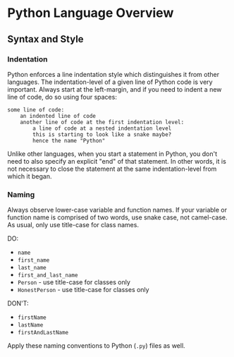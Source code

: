 # Python Language Overview

## Syntax and Style

### Indentation

Python enforces a line indentation style which distinguishes it from other languages. The indentation-level of a given line of Python code is very important. Always start at the left-margin, and if you need to indent a new line of code, do so using four spaces:


    some line of code:
        an indented line of code
        another line of code at the first indentation level:
            a line of code at a nested indentation level
            this is starting to look like a snake maybe?
            hence the name "Python"


Unlike other languages, when you start a statement in Python, you don't need to also specify an explicit "end" of that statement. In other words, it is not necessary to close the statement at the same indentation-level from which it began.

### Naming

Always observe lower-case variable and function names. If your variable or function name is comprised of two words, use snake case, not camel-case. As usual, only use title-case for class names.

DO:

  + `name`
  + `first_name`
  + `last_name`
  + `first_and_last_name`
  + `Person` - use title-case for classes only
  + `HonestPerson` - use title-case for classes only

DON'T:

  + `firstName`
  + `lastName`
  + `firstAndLastName`

Apply these naming conventions to Python (`.py`) files as well.

